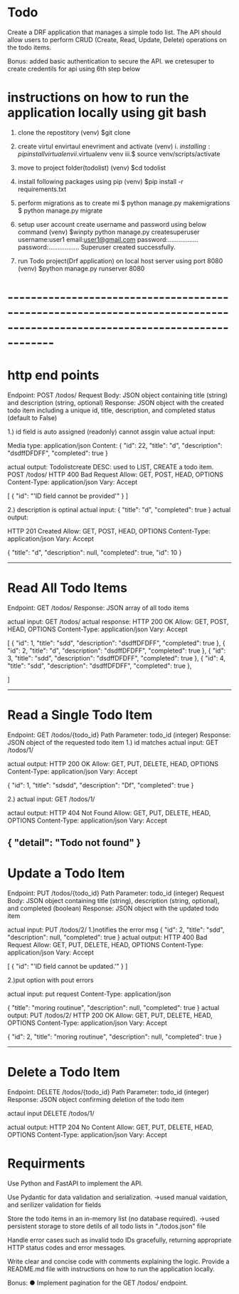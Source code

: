 # Todo
Create a DRF application that manages a simple todo list. The API should allow users to perform CRUD (Create, Read, Update, Delete) operations on the todo items.

Bonus:
added basic authentication to secure the API. we cretesuper to create credentils for api using 6th step below 

# instructions on how to run the application locally using  git bash

1. clone the repostitory
(venv)
$git clone <repostory>

2. create virtul envirtaul enevriment and activate
(venv)
i. $installing  :pip install virtualenv
ii.$virtualenv venv
iii.$ source venv/scripts/activate


3. move to project folder(todolist) 
(venv)
$cd todolist 

4. install following packages using pip
(venv)
$pip install -r requirements.txt

5. perform migrations as to create mi
$ python manage.py makemigrations
$ python manage.py migrate

6. setup user account create username and password using below command
(venv)
$winpty python manage.py createsuperuser 
username:user1
email:user1@gmail.com
password:.................
password:.................
Superuser created successfully.

7. run Todo project(Drf application) on local host server using port 8080
(venv)
$python manage.py runserver 8080



# --------------------------------------------------------------------------------------------------------------------------
# http end points

Endpoint: POST /todos/
Request Body: JSON object containing title (string) and description (string, optional)
Response: JSON object with the created todo item including a unique id, title, description, and
completed status (default to False)

1.) id field is auto assigned (readonly) cannot assgin value
actual input:

Media type:
           application/json
Content:
{
        "id": 22,
        "title": "d",
        "description": "dsdffDFDFF",
        "completed": true
    }


actual output:
Todolistcreate
DESC: used to LIST, CREATE a todo item.
POST /todos/
HTTP 400 Bad Request
Allow: GET, POST, HEAD, OPTIONS
Content-Type: application/json
Vary: Accept

[
    {
        "id": "'ID field cannot be provided'"
    }
]

2.) description is optinal
actual input:
{
        "title": "d",
        "completed": true
    }
actual output:

HTTP 201 Created
Allow: GET, POST, HEAD, OPTIONS
Content-Type: application/json
Vary: Accept

{
    "title": "d",
    "description": null,
    "completed": true,
    "id": 10
}

----------------------------------------------------------------------------------------------------------------------------------
Read All Todo Items
===================
Endpoint: GET /todos/
Response: JSON array of all todo items

actual input: GET /todos/
actual response:
HTTP 200 OK
Allow: GET, POST, HEAD, OPTIONS
Content-Type: application/json
Vary: Accept

[
    {
        "id": 1,
        "title": "sdd",
        "description": "dsdffDFDFF",
        "completed": true
    },
    {
        "id": 2,
        "title": "d",
        "description": "dsdffDFDFF",
        "completed": true
    },
    {
        "id": 3,
        "title": "sdd",
        "description": "dsdffDFDFF",
        "completed": true
    },
    {
        "id": 4,
        "title": "sdd",
        "description": "dsdffDFDFF",
        "completed": true
    },
    
]


----------------------------------------------------------------------------------------------------------------------------------
Read a Single Todo Item
=======================
Endpoint: GET /todos/{todo_id}
Path Parameter: todo_id (integer)
Response: JSON object of the requested todo item
1.) id matches
actual input:
GET /todos/1/

actual output:
HTTP 200 OK
Allow: GET, PUT, DELETE, HEAD, OPTIONS
Content-Type: application/json
Vary: Accept

{
    "id": 1,
    "title": "sdsdd",
    "description": "Df",
    "completed": true
}

2.)
actual input:
GET /todos/1/

actaul output:
HTTP 404 Not Found
Allow: GET, PUT, DELETE, HEAD, OPTIONS
Content-Type: application/json
Vary: Accept

{
    "detail": "Todo not found"
}
----------------------------------------------------------------------------------------------------------------------------------

Update a Todo Item
==================
Endpoint: PUT /todos/{todo_id}
Path Parameter: todo_id (integer)
Request Body: JSON object containing title (string), description (string, optional), and completed
(boolean)
Response: JSON object with the updated todo item

actual input:
PUT /todos/2/
1.)notifies the error msg 
{
    "id": 2,
    "title": "sdd",
    "description": null,
    "completed": true
}
actual output:
HTTP 400 Bad Request
Allow: GET, PUT, DELETE, HEAD, OPTIONS
Content-Type: application/json
Vary: Accept

[
    {
        "id": "'ID field cannot be updated.'"
    }
]

2.)put option with pout errors

actual input: put request
Content-Type: application/json

{
    "title": "moring routinue",
    "description": null,
    "completed": true
}
actual output:
PUT /todos/2/
HTTP 200 OK
Allow: GET, PUT, DELETE, HEAD, OPTIONS
Content-Type: application/json
Vary: Accept

{
    "id": 2,
    "title": "moring routinue",
    "description": null,
    "completed": true
}


----------------------------------------------------------------------------------------------------------------------------------
Delete a Todo Item
==================
Endpoint: DELETE /todos/{todo_id}
Path Parameter: todo_id (integer)
Response: JSON object confirming deletion of the todo item

actaul input
DELETE /todos/1/

actual output: 
HTTP 204 No Content
Allow: GET, PUT, DELETE, HEAD, OPTIONS
Content-Type: application/json
Vary: Accept

# Requirments


Use Python and FastAPI to implement the API.


Use Pydantic for data validation and serialization.
->used manual vaidation, and serilizer validation for fields

Store the todo items in an in-memory list (no database required).
->used persistent storage to store detils of all todo lists in "./todos.json" file

Handle error cases such as invalid todo IDs gracefully, returning appropriate HTTP status codes
and error messages.

Write clear and concise code with comments explaining the logic.
Provide a README.md file with instructions on how to run the application locally.

Bonus:
● Implement pagination for the GET /todos/ endpoint. 
